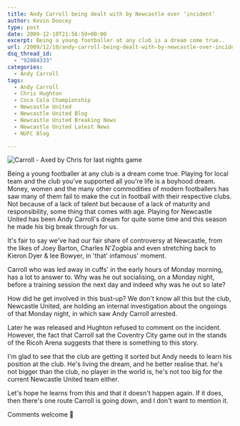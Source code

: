 ```yaml
---
title: Andy Carroll being dealt with by Newcastle over ‘incident’
author: Kevin Doocey
type: post
date: 2009-12-10T21:56:59+00:00
excerpt: Being a young footballer at any club is a dream come true..
url: /2009/12/10/andy-carroll-being-dealt-with-by-newcastle-over-incident/
dsq_thread_id:
  - "92804333"
categories:
  - Andy Carroll
tags:
  - Andy Carroll
  - Chris Hughton
  - Coca Cola Championship
  - Newcastle United
  - Newcastle United Blog
  - Newcastle United Breaking News
  - Newcastle United Latest News
  - NUFC Blog

---
```

![Carroll - Axed by Chris for last nights game](https://newsimg.bbc.co.uk/media/images/45657000/jpg/_45657523_007162093-1.jpg)

Being a young footballer at any club is a dream come true. Playing for local team and the club you've supported all you're life is a boyhood dream. Money, women and the many other commodities of modern footballers has saw many of them fail to make the cut in football with their respective clubs. Not because of a lack of talent but because of a lack of maturity and responsibility, some thing that comes with age. Playing for Newcastle United has been Andy Carroll's dream for quite some time and this season he made his big break through for us.

It's fair to say we've had our fair share of controversy at Newcastle, from the likes of Joey Barton, Charles N'Zogbia and even stretching back to Kieron Dyer & lee Bowyer, in 'that' infamous' moment.

Carroll who was led away in cuffs' in the early hours of Monday morning, has a lot to answer to. Why was he out socialising, on a Monday night, before a training session the next day and indeed why was he out so late?

How did he get involved in this bust-up? We don't know all this but the club, Newcastle United, are holding an internal investigation about the ongoings of that Monday night, in which saw Andy Carroll arrested.

Later he was released and Hughton refused to comment on the incident. However, the fact that Carroll sat the Coventry City game out in the stands of the Ricoh Arena suggests that there is something to this story.

I'm glad to see that the club are getting it sorted but Andy needs to learn his position at the club. He's living the dream, and he better realise that. he's not bigger than the club, no player in the world is, he's not too big for the current Newcastle United team either.

Let's hope he learns from this and that it doesn't happen again. If it does, then there's one route Carroll is going down, and I don't want to mention it.

Comments welcome 🙂
